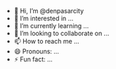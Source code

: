 - 👋 Hi, I’m @denpasarcity
- 👀 I’m interested in ...
- 🌱 I’m currently learning ...
- 💞️ I’m looking to collaborate on ...
- 📫 How to reach me ...
- 😄 Pronouns: ...
- ⚡ Fun fact: ...

<!---
denpasarcity/denpasarcity is a ✨ special ✨ repository because its `README.md` (this file) appears on your GitHub profile.
You can click the Preview link to take a look at your changes.
--->
